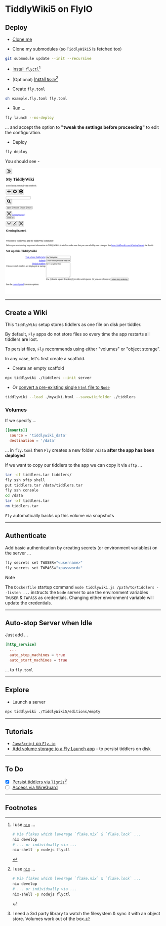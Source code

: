 # TiddlyWiki5 on FlyIO

## Deploy

- [Clone me](https://github.com/firstcontributions/first-contributions)

- Clone my submodules (so `TiddlyWiki5` is fetched too)

```sh
git submodule update --init --recursive
```

- [Install `flyctl`](https://fly.io/docs/flyctl/install/)[^NIX]

- (Optional) [Install `Node`](https://nodejs.org/en)[^NIX]

- Create `fly.toml`

```sh
sh example.fly.toml fly.toml
```

- Run ...

```sh
fly launch --no-deploy
```

... and accept the option to **"tweak the settings before proceeding"** to edit the configuration.

- Deploy

```sh
fly deploy
```

You should see -

![](./images/tiddlywiki-default-startup.png)


---


## Create a Wiki

This `TiddlyWiki` setup stores tiddlers as one file on disk per tiddler.

By default, `Fly` apps do not store files so every time the app restarts all tiddlers are lost.

To persist files, `Fly` recommends using either "volumes" or "object storage".

In any case, let's first create a scaffold.

- Create an empty scaffold

```sh
npx tiddlywiki ./tiddlers --init server
```

- Or [convert a pre-existing single `html` file to `Node`](https://talk.tiddlywiki.org/t/migration-from-single-html-file-to-node-js/3585)

```sh
tiddlywiki --load ./mywiki.html --savewikifolder ./tiddlers
```

### Volumes

If we specify ...

```toml
[[mounts]]
  source = 'tiddlywiki_data'
  destination = '/data'
```

... in `fly.toml` then `Fly` creates a new folder `/data` **after the app has been deployed**

If we want to copy our tiddlers to the app we can copy it via `sftp` ...

```sh
tar -cf tiddlers.tar tiddlers/
fly ssh sftp shell
put tiddlers.tar /data/tiddlers.tar
fly ssh console
cd /data
tar -xf tiddlers.tar
rm tiddlers.tar
```

`Fly` automatically backs up this volume via snapshots


---

## Authenticate

Add basic authentication by creating secrets (or environment variables) on the server ...

```sh
fly secrets set TWUSER="<username>"
fly secrets set TWPASS="<password>"
```

> [!NOTE]
> The `Dockerfile` startup command `node tiddlywiki.js /path/to/tiddlers --listen ...` instructs the `Node` server to use the environment variables `TWUSER` & `TWPASS` as credentials. Changing either environment variable will update the credentials.

---


## Auto-stop Server when Idle

Just add ...

```toml
[http_service]
  ...
  auto_stop_machines = true
  auto_start_machines = true
```

... to `fly.toml`


---


## Explore

- Launch a server

```sh
npx tiddlywiki ./TiddlyWiki5/editions/empty
```


---


## Tutorials

- [`JavaScript` on `Fly.io`](https://fly.io/docs/js/)
- [Add volume storage to a Fly Launch app](https://fly.io/docs/launch/volume-storage/) - to persist tiddlers on disk


---


## To Do

- [x] [Persist tiddlers via `Tigris`](https://fly.io/docs/reference/tigris/)[^TIGRIS]
- [ ] [Access via WireGuard](https://fly.io/docs/blueprints/private-applications-flycast/)

---

## Footnotes

[^NIX]: I use [`nix`](https://github.com/DeterminateSystems/nix-installer) ...

    ```sh
    # Via flakes which leverage `flake.nix` & `flake.lock` ...
    nix develop
    # ... or individually via ...
    nix-shell -p nodejs flyctl
    ```

[^TIGRIS]: I need a 3rd party library to watch the filesystem & sync it with an object store. Volumes work out of the box.
